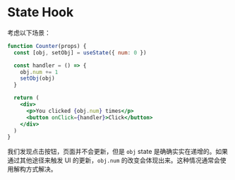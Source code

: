 # State Hook

考虑以下场景：

```jsx
function Counter(props) {
  const [obj, setObj] = useState({ num: 0 })

  const handler = () => {
    obj.num += 1
    setObj(obj)
  }

  return (
    <div>
      <p>You clicked {obj.num} times</p>
      <button onClick={handler}>Click</button>
    </div>
  )
}
```

我们发现点击按钮，页面并不会更新，但是 `obj` state 是确确实实在递增的。如果通过其他途径来触发 UI 的更新，`obj.num` 的改变会体现出来。这种情况通常会使用解构方式解决。